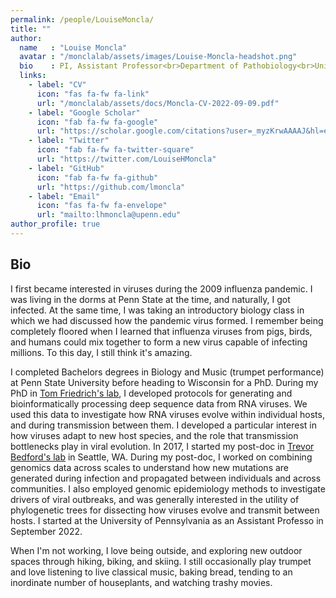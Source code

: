 ```yaml
---
permalink: /people/LouiseMoncla/
title: ""
author:
  name   : "Louise Moncla"
  avatar : "/monclalab/assets/images/Louise-Moncla-headshot.png"
  bio    : PI, Assistant Professor<br>Department of Pathobiology<br>University of Pennsylvania
  links:
    - label: "CV"
      icon: "fas fa-fw fa-link"
      url: "/monclalab/assets/docs/Moncla-CV-2022-09-09.pdf"
    - label: "Google Scholar"
      icon: "fab fa-fw fa-google"
      url: "https://scholar.google.com/citations?user=_myzKrwAAAAJ&hl=en"
    - label: "Twitter"
      icon: "fab fa-fw fa-twitter-square"
      url: "https://twitter.com/LouiseHMoncla"
    - label: "GitHub"
      icon: "fab fa-fw fa-github"
      url: "https://github.com/lmoncla"
    - label: "Email"
      icon: "fas fa-fw fa-envelope"
      url: "mailto:lhmoncla@upenn.edu"
author_profile: true
---
```


<!-- <img src="/assets/images/summary.png"> -->

## Bio 

I first became interested in viruses during the 2009 influenza pandemic. I was living in the dorms at Penn State at the time, and naturally, I got infected. At the same time, I was taking an introductory biology class in which we had discussed how the pandemic virus formed. I remember being completely floored when I learned that influenza viruses from pigs, birds, and humans could mix together to form a new virus capable of infecting millions. To this day, I still think it's amazing. 

I completed Bachelors degrees in Biology and Music (trumpet performance) at Penn State University before heading to Wisconsin for a PhD. During my PhD in [Tom Friedrich's lab](https://friedrichlab.vetmed.wisc.edu/), I developed protocols for generating and bioinformatically processing deep sequence data from RNA viruses. We used this data to investigate how RNA viruses evolve within individual hosts, and during transmission between them. I developed a particular interest in how viruses adapt to new host species, and the role that transmission bottlenecks play in viral evolution. In 2017, I started my post-doc in [Trevor Bedford's lab](https://bedford.io/) in Seattle, WA. During my post-doc, I worked on combining genomics data across scales to understand how new mutations are generated during infection and propagated between individuals and across communities. I also employed genomic epidemiology methods to investigate drivers of viral outbreaks, and was generally interested in the utility of phylogenetic trees for dissecting how viruses evolve and transmit between hosts. I started at the University of Pennsylvania as an Assistant Professo in September 2022. 

When I'm not working, I love being outside, and exploring new outdoor spaces through hiking, biking, and skiing. I still occasionally play trumpet and love listening to live classical music, baking bread, tending to an inordinate number of houseplants, and watching trashy movies. 